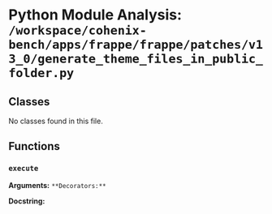 # Python Module Analysis: `/workspace/cohenix-bench/apps/frappe/frappe/patches/v13_0/generate_theme_files_in_public_folder.py`

## Classes

No classes found in this file.


## Functions

### `execute`
**Arguments:** ``
**Decorators:** ``

**Docstring:**
```

```

